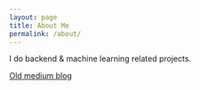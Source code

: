 ```yaml
---
layout: page
title: About Me
permalink: /about/
---
```


I do backend & machine learning related projects.

[Old medium blog](https://lsgrep.medium.com/)


